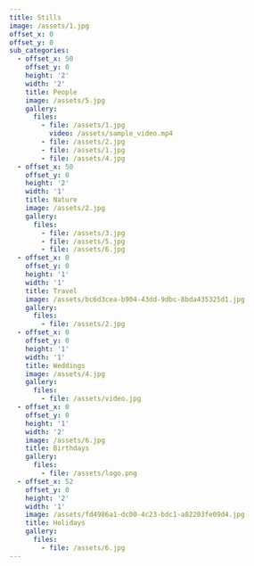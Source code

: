 ```yaml
---
title: Stills
image: /assets/1.jpg
offset_x: 0
offset_y: 0
sub_categories:
  - offset_x: 50
    offset_y: 0
    height: '2'
    width: '2'
    title: People
    image: /assets/5.jpg
    gallery:
      files:
        - file: /assets/1.jpg
          video: /assets/sample_video.mp4
        - file: /assets/2.jpg
        - file: /assets/1.jpg
        - file: /assets/4.jpg
  - offset_x: 50
    offset_y: 0
    height: '2'
    width: '1'
    title: Nature
    image: /assets/2.jpg
    gallery:
      files:
        - file: /assets/3.jpg
        - file: /assets/5.jpg
        - file: /assets/6.jpg
  - offset_x: 0
    offset_y: 0
    height: '1'
    width: '1'
    title: Travel
    image: /assets/bc6d3cea-b904-43dd-9dbc-8bda435325d1.jpg
    gallery:
      files:
        - file: /assets/2.jpg
  - offset_x: 0
    offset_y: 0
    height: '1'
    width: '1'
    title: Weddings
    image: /assets/4.jpg
    gallery:
      files:
        - file: /assets/video.jpg
  - offset_x: 0
    offset_y: 0
    height: '1'
    width: '2'
    image: /assets/6.jpg
    title: Birthdays
    gallery:
      files:
        - file: /assets/logo.png
  - offset_x: 52
    offset_y: 0
    height: '2'
    width: '1'
    image: /assets/fd4986a1-dc00-4c23-bdc1-a82203fe09d4.jpg
    title: Holidays
    gallery:
      files:
        - file: /assets/6.jpg
---
```

